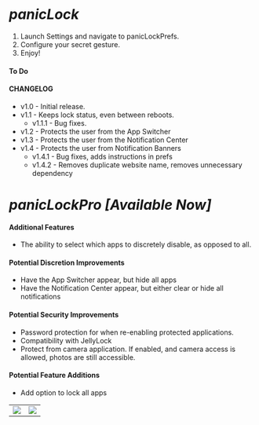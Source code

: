 # *panicLock*

1. Launch Settings and navigate to panicLockPrefs.
2. Configure your secret gesture.
3. Enjoy!



#### To Do ####


#### CHANGELOG ####
* v1.0 - Initial release.
* v1.1 - Keeps lock status, even between reboots. 
  * v1.1.1 - Bug fixes.
* v1.2 - Protects the user from the App Switcher
* v1.3 - Protects the user from the Notification Center
* v1.4 - Protects the user from Notification Banners
  * v1.4.1 - Bug fixes, adds instructions in prefs
  * v1.4.2 - Removes duplicate website name, removes unnecessary dependency


# *panicLockPro [Available Now]*

#### Additional Features ####
* The ability to select which apps to discretely disable, as opposed to all.

#### Potential Discretion Improvements ####

* Have the App Switcher appear, but hide all apps
* Have the Notification Center appear, but either clear or hide all notifications

#### Potential Security Improvements ####
* Password protection for when re-enabling protected applications.
* Compatibility with JellyLock
* Protect from camera application. If enabled, and camera access is allowed, photos are still accessible.

#### Potential Feature Additions ####
* Add option to lock all apps


|  |  |
| ------------- | ------------- |
| ![](https://github.com/ruslan120101/panicLock/blob/master/appsImage.JPG)  | ![](https://github.com/ruslan120101/panicLock/blob/master/appsInList.JPG)  |




